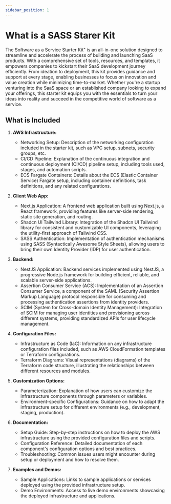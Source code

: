 ```yaml
---
sidebar_position: 1
---
```


# What is a SASS Starer Kit

The Software as a Service Starter Kit" is an all-in-one solution designed to streamline and accelerate the process of building and launching SaaS products. With a comprehensive set of tools, resources, and templates, it empowers companies to kickstart their SaaS development journey efficiently. From ideation to deployment, this kit provides guidance and support at every stage, enabling businesses to focus on innovation and value creation while minimizing time-to-market. Whether you're a startup venturing into the SaaS space or an established company looking to expand your offerings, this starter kit equips you with the essentials to turn your ideas into reality and succeed in the competitive world of software as a service.

## What is Included

1. **AWS Infrastructure:**

   - Networking Setup: Description of the networking configuration included in the starter kit, such as VPC setup, subnets, security groups, etc.
   - CI/CD Pipeline: Explanation of the continuous integration and continuous deployment (CI/CD) pipeline setup, including tools used, stages, and automation scripts.
   - ECS Fargate Containers: Details about the ECS (Elastic Container Service) Fargate setup, including container definitions, task definitions, and any related configurations.

2. **Client Web App:**

   - Next.js Application: A frontend web application built using Next.js, a React framework, providing features like server-side rendering, static site generation, and routing.
   - Shadcn UI Tailwind Library: Integration of the Shadcn UI Tailwind library for consistent and customizable UI components, leveraging the utility-first approach of Tailwind CSS.
   - SASS Authentication: Implementation of authentication mechanisms using SASS (Syntactically Awesome Style Sheets), allowing users to bring their own Identity Provider (IDP) for user authentication.

3. **Backend:**

   - NestJS Application: Backend services implemented using NestJS, a progressive Node.js framework for building efficient, reliable, and scalable server-side applications.
   - Assertion Consumer Service (ACS): Implementation of an Assertion Consumer Service, a component of the SAML (Security Assertion Markup Language) protocol responsible for consuming and processing authentication assertions from identity providers.
   - SCIM (System for Cross-domain Identity Management): Integration of SCIM for managing user identities and provisioning across different systems, providing standardized APIs for user lifecycle management.

4. **Configuration Files:**

   - Infrastructure as Code (IaC): Information on any infrastructure configuration files included, such as AWS CloudFormation templates or Terraform configurations.
   - Terraform Diagrams: Visual representations (diagrams) of the Terraform code structure, illustrating the relationships between different resources and modules.

5. **Customization Options:**

   - Parameterization: Explanation of how users can customize the infrastructure components through parameters or variables.
   - Environment-specific Configurations: Guidance on how to adapt the infrastructure setup for different environments (e.g., development, staging, production).

6. **Documentation:**

   - Setup Guide: Step-by-step instructions on how to deploy the AWS infrastructure using the provided configuration files and scripts.
   - Configuration Reference: Detailed documentation of each component's configuration options and best practices.
   - Troubleshooting: Common issues users might encounter during setup or deployment and how to resolve them.

7. **Examples and Demos:**
   - Sample Applications: Links to sample applications or services deployed using the provided infrastructure setup.
   - Demo Environments: Access to live demo environments showcasing the deployed infrastructure and applications.
